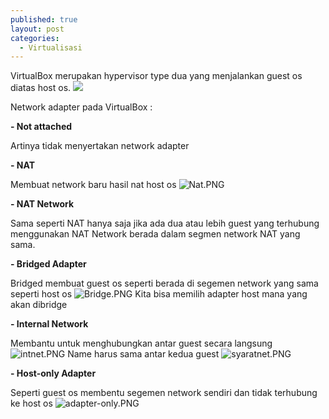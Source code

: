 ```yaml
---
published: true
layout: post
categories:
  - Virtualisasi
---
```

VirtualBox merupakan hypervisor type dua yang menjalankan guest os diatas host os.
![]({{site.baseurl}}/images/Vb.PNG)


Network adapter pada VirtualBox :

**- Not attached**

Artinya tidak menyertakan network adapter

**- NAT**

Membuat network baru hasil nat host os
![Nat.PNG]({{site.baseurl}}/images/Nat.PNG)

**- NAT Network**

Sama seperti NAT hanya saja jika ada dua atau lebih guest yang terhubung menggunakan NAT Network berada dalam segmen network NAT yang sama.

**- Bridged Adapter**

Bridged membuat guest os seperti berada di segemen network yang sama seperti host os
![Bridge.PNG]({{site.baseurl}}/images/Bridge.PNG)
Kita bisa memilih adapter host mana yang akan dibridge

**- Internal Network**

Membantu untuk menghubungkan antar guest secara langsung
![intnet.PNG]({{site.baseurl}}/images/intnet.PNG)
Name harus sama antar kedua guest
![syaratnet.PNG]({{site.baseurl}}/images/syaratnet.PNG)

**- Host-only Adapter**

Seperti guest os membentu segemen network sendiri dan tidak terhubung ke host os
![adapter-only.PNG]({{site.baseurl}}/images/adapter-only.PNG)
